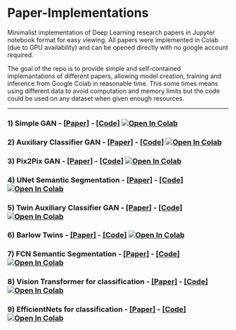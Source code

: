 # Paper-Implementations

Minimalist implementation of Deep Learning research papers in Jupyter notebook format for easy viewing. All papers were implemented in Colab (due to GPU availability) and can be opened directly with no google account required. 

The goal of the repo is to provide simple and self-contained implemantations of different papers, allowing model creation, training and inference from Google Colab in reasonable time. This some times means using different data to avoid computation and memory limits but the code could be used on any dataset when given enough resources.

***

### 1) Simple GAN - [__[Paper]__](https://arxiv.org/abs/1406.2661) -  [__[Code]__](https://github.com/Jolloniego/paper-implementations/blob/main/notebooks/GAN.ipynb) [![Open In Colab](https://colab.research.google.com/assets/colab-badge.svg)](https://colab.research.google.com/github/Jolloniego/paper-implementations/blob/main/notebooks/GAN.ipynb)

### 2) Auxiliary Classifier GAN - [__[Paper]__](https://arxiv.org/abs/1610.09585.pdf) -  [__[Code]__](https://github.com/Jolloniego/paper-implementations/blob/main/notebooks/AC_GAN.ipynb) [![Open In Colab](https://colab.research.google.com/assets/colab-badge.svg)](https://colab.research.google.com/github/Jolloniego/paper-implementations/blob/main/notebooks/AC_GAN.ipynb)

### 3) Pix2Pix GAN - [__[Paper]__](https://arxiv.org/abs/1611.07004) -  [__[Code]__](https://github.com/Jolloniego/paper-implementations/blob/main/notebooks/Pix2Pix_GAN.ipynb) [![Open In Colab](https://colab.research.google.com/assets/colab-badge.svg)](https://colab.research.google.com/github/Jolloniego/paper-implementations/blob/main/notebooks/Pix2Pix_GAN.ipynb)

### 4) UNet Semantic Segmentation - [__[Paper]__](https://arxiv.org/abs/1505.04597) -  [__[Code]__](https://github.com/Jolloniego/paper-implementations/blob/main/notebooks/UNet_Segmentation.ipynb) [![Open In Colab](https://colab.research.google.com/assets/colab-badge.svg)](https://colab.research.google.com/github/Jolloniego/paper-implementations/blob/main/notebooks/UNet_Segmentation.ipynb)

### 5) Twin Auxiliary Classifier GAN - [__[Paper]__](https://arxiv.org/abs/1907.02690.pdf) -  [__[Code]__](https://github.com/Jolloniego/paper-implementations/blob/main/notebooks/TAC_GAN.ipynb) [![Open In Colab](https://colab.research.google.com/assets/colab-badge.svg)](https://colab.research.google.com/github/Jolloniego/paper-implementations/blob/main/notebooks/TAC_GAN.ipynb)

### 6) Barlow Twins - [__[Paper]__](https://arxiv.org/abs/2103.03230.pdf) -  [__[Code]__](https://github.com/Jolloniego/paper-implementations/blob/main/notebooks/Barlow_Twins.ipynb) [![Open In Colab](https://colab.research.google.com/assets/colab-badge.svg)](https://colab.research.google.com/github/Jolloniego/paper-implementations/blob/main/notebooks/Barlow_Twins.ipynb)

### 7) FCN Semantic Segmentation - [__[Paper]__](https://arxiv.org/abs/1411.4038.pdf) -  [__[Code]__](https://github.com/Jolloniego/paper-implementations/blob/main/notebooks/FCNet_Segmentation.ipynb) [![Open In Colab](https://colab.research.google.com/assets/colab-badge.svg)](https://colab.research.google.com/github/Jolloniego/paper-implementations/blob/main/notebooks/FCNet_Segmentation.ipynb)

### 8) Vision Transformer for classification - [__[Paper]__](https://arxiv.org/abs/2010.11929.pdf) -  [__[Code]__](https://github.com/Jolloniego/paper-implementations/blob/main/notebooks/ViT_Scenes.ipynb) [![Open In Colab](https://colab.research.google.com/assets/colab-badge.svg)](https://colab.research.google.com/github/Jolloniego/paper-implementations/blob/main/notebooks/ViT_Scenes.ipynb)

### 9) EfficientNets for classification - [__[Paper]__](https://arxiv.org/abs/1905.11946.pdf) -  [__[Code]__](https://github.com/Jolloniego/paper-implementations/blob/main/notebooks/EfficientNets.ipynb) [![Open In Colab](https://colab.research.google.com/assets/colab-badge.svg)](https://colab.research.google.com/github/Jolloniego/paper-implementations/blob/main/notebooks/EfficientNets.ipynb)


